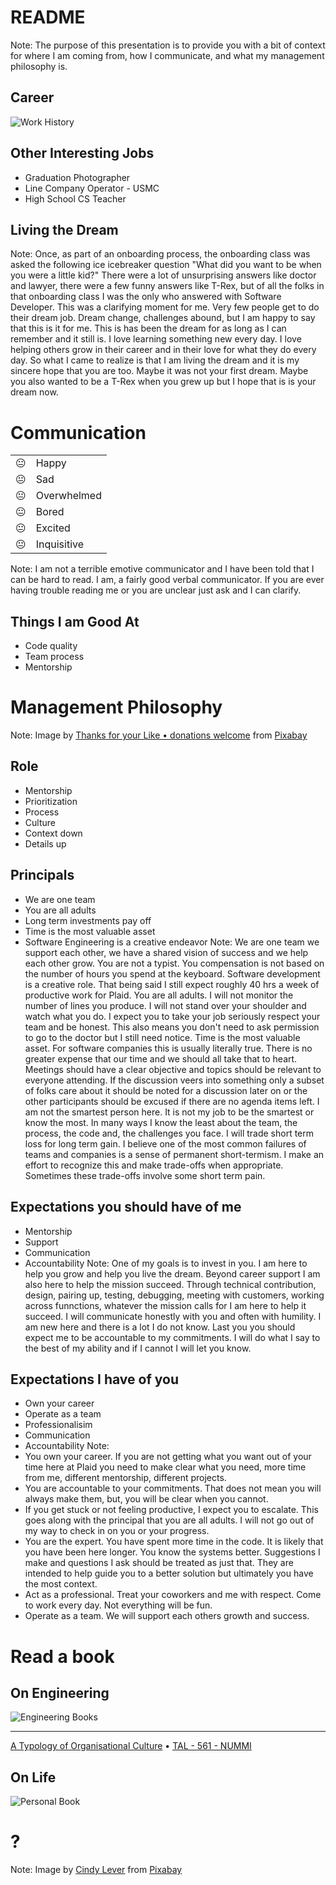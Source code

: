 # README <!-- .element style="font-family: monospace; color: limegreen" -->
Note: The purpose of this presentation is to provide you with a bit of context for where I am
coming from, how I communicate, and what my management philosophy is.


## Career
![Work History](images/work_history.png)
<!-- .element: style="width: 65%; margin: auto; background: white" -->


## Other Interesting Jobs
* Graduation Photographer
* Line Company Operator - USMC
* High School CS Teacher


## Living the Dream
<!-- .slide: data-background="images/self.png" -->
Note: Once, as part of an onboarding process, the onboarding class was asked the
following ice icebreaker question "What did you want to be when you were a little kid?"
There were a lot of unsurprising answers like doctor and lawyer, there were a few funny
answers like T-Rex, but of all the folks in that onboarding class I was the only who
answered with Software Developer. This was a clarifying moment for me. Very few people
get to do their dream job. Dream change, challenges abound, but I am happy to say that
this is it for me. This is has been the dream for as long as I can remember and it still
is.
I love learning something new every day. I love helping others grow in their career and
in their love for what they do every day. So what I came to realize is that I am living
the dream and it is my sincere hope that you are too. Maybe it was not your first dream.
Maybe you also wanted to be a T-Rex when you grew up but I hope that is is your dream
now.



# Communication
|           |             |
| --------- | ----------- |
| &#x1F610; | Happy       | 
| &#x1F610; | Sad         | 
| &#x1F610; | Overwhelmed | 
| &#x1F610; | Bored       | 
| &#x1F610; | Excited     | 
| &#x1F610; | Inquisitive | 

Note: I am not a terrible emotive communicator and I have been told that I can be hard to read. I
am, a fairly good verbal communicator. If you are ever having trouble reading me or you are unclear
just ask and I can clarify.


## Things I am Good At
* Code quality
* Team process
* Mentorship


# Management Philosophy
<!-- .slide: data-background="images/watercolour-1325656_1920.jpg" -->
Note: Image by <a href="https://pixabay.com/users/stux-12364/?utm_source=link-attribution&amp;utm_medium=referral&amp;utm_campaign=image&amp;utm_content=1325656">Thanks for your Like • donations welcome</a> from <a href="https://pixabay.com/?utm_source=link-attribution&amp;utm_medium=referral&amp;utm_campaign=image&amp;utm_content=1325656">Pixabay</a>


## Role
* Mentorship 
* Prioritization
* Process
* Culture
* Context down
* Details up


## Principals
* We are one team
* You are all adults
* Long term investments pay off
* Time is the most valuable asset
* Software Engineering is a creative endeavor
Note: We are one team we support each other, we have a shared vision of success and we help each
other grow. 
You are not a typist. You compensation is not based on the number of hours you spend at
the keyboard. Software development is a creative role. That being said I still expect roughly 40 hrs
a week of productive work for Plaid.
You are all adults. I will not monitor the number of lines you produce. I will not stand over your
shoulder and watch what you do. I expect you to take your job seriously respect your team and be
honest. This also means you don't need to ask permission to go to the doctor but I still need
notice.
Time is the most valuable asset. For software companies this is usually literally true. There is no
greater expense that our time and we should all take that to heart. Meetings should have a clear
objective and topics should be relevant to everyone attending. If the discussion veers into
something only a subset of folks care about it should be noted for a discussion later on or the
other participants should be excused if there are no agenda items left.
I am not the smartest person here. It is not my job to be the smartest or know the most. In many
ways I know the least about the team, the process, the code and, the challenges you face.
I will trade short term loss for long term gain. I believe one of the most common failures of teams
and companies is a sense of permanent short-termism. I make an effort to recognize this and make
trade-offs when appropriate. Sometimes these trade-offs involve some short term pain.


## Expectations you should have of me
* Mentorship
* Support
* Communication
* Accountability
Note: One of my goals is to invest in you. I am here to help you grow and help you live
the dream. Beyond career support I am also here to help the mission succeed. Through
technical contribution, design, pairing up, testing, debugging, meeting with customers,
working across funnctions, whatever the mission calls for I am here to help it succeed.
I will communicate honestly with you and often with humility. I am new here and there is
a lot I do not know.
Last you you should expect me to be accountable to my commitments. I will do what I say
to the best of my ability and if I cannot I will let you know.


## Expectations I have of you
* Own your career
* Operate as a team
* Professionalisim
* Communication
* Accountability
Note:
* You own your career. If you are not getting what you want out of your time here at Plaid you
need to make clear what you need, more time from me, different mentorship, different projects.
* You are accountable to your commitments. That does not mean you will always make them, but, you
  will be clear when you cannot.
* If you get stuck or not feeling productive, I expect you to escalate. This goes along with the
  principal that you are all adults. I will not go out of my way to check in on you or your
progress.
* You are the expert. You have spent more time in the code. It is likely that you have been here
  longer. You know the systems better. Suggestions I make and questions I ask should be treated as
just that. They are intended to help guide you to a better solution but ultimately you have the most
context.
* Act as a professional. Treat your coworkers and me with respect. Come to work every day. Not
  everything will be fun.
* Operate as a team. We will support each others growth and success.


# Read a book
<!-- .slide: data-background="images/books-g3a12777da_1920.jpg" -->


## On Engineering
![Engineering Books](images/engineering_books.png)
<!-- .element: style="width: 65%; margin: auto" -->
<hr/>

[A Typology of Organisational Culture](https://www.ncbi.nlm.nih.gov/pmc/articles/PMC1765804/pdf/v013p0ii22.pdf)<!-- .element style="font-size: small; margin: none" -->
&#x2022;
[TAL - 561 - NUMMI](https://www.thisamericanlife.org/561/nummi-2015)<!-- .element style="font-size: small; margin: none" -->


## On Life
![Personal Book](images/personal_books.png)
<!-- .element: style="width: 65%; margin: auto" -->



# ?
<!-- .slide: data-background="images/sunset-1373171_1920.jpg" -->
Note: Image by <a href="https://pixabay.com/users/Cleverpix-2508959/?utm_source=link-attribution&amp;utm_medium=referral&amp;utm_campaign=image&amp;utm_content=1373171">Cindy Lever</a> from <a href="https://pixabay.com/?utm_source=link-attribution&amp;utm_medium=referral&amp;utm_campaign=image&amp;utm_content=1373171">Pixabay</a>
